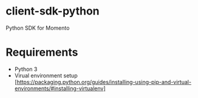 # client-sdk-python
Python SDK for Momento

# Requirements
* Python 3
* Virual environment setup [https://packaging.python.org/guides/installing-using-pip-and-virtual-environments/#installing-virtualenv]
